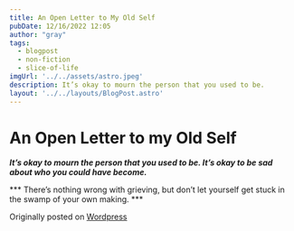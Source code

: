 ```yaml
---
title: An Open Letter to My Old Self
pubDate: 12/16/2022 12:05
author: "gray"
tags:
  - blogpost
  - non-fiction
  - slice-of-life
imgUrl: '../../assets/astro.jpeg'
description: It’s okay to mourn the person that you used to be.
layout: '../../layouts/BlogPost.astro'
---
```


# An Open Letter to my Old Self


***It’s okay to mourn the person that you used to be. It’s okay to be sad about who you could have become.***

*** There’s nothing wrong with grieving, but don’t let yourself get stuck in the swamp of your own making. ***


Originally posted on [Wordpress](https://grayinfilm.com/2022/12/16/an-open-letter-to-my-old-self/)
